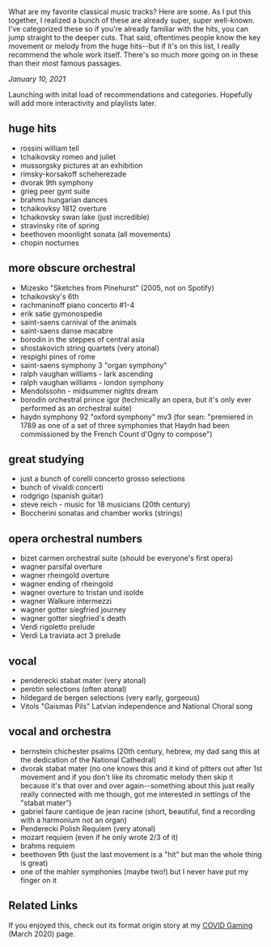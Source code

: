 What are my favorite classical music tracks? Here are some. As I put this together, I realized a bunch of these are already super, super well-known. I've categorized these so if you're already familiar with the hits, you can jump straight to the deeper cuts. That said, oftentimes people know the key movement or melody from the huge hits--but if it's on this list, I really recommend the whole work itself. There's so much more going on in these than their most famous passages. 

*January 10, 2021*

Launching with inital load of recommendations and categories. Hopefully will add more interactivity and playlists later.

## huge hits
* rossini william tell
* tchaikovsky romeo and juliet
* mussorgsky pictures at an exhibition
* rimsky-korsakoff scheherezade
* dvorak 9th symphony
* grieg peer gynt suite
* brahms hungarian dances
* tchaikovksy 1812 overture
* tchaikovsky swan lake (just incredible)
* stravinsky rite of spring
* beethoven moonlight sonata (all movements)
* chopin nocturnes


## more obscure orchestral
* Mizesko "Sketches from Pinehurst" (2005, not on Spotify)
* tchaikovsky's 6th
* rachmaninoff piano concerto #1-4
* erik satie gymonospedie
* saint-saens carnival of the animals
* saint-saens danse macabre
* borodin in the steppes of central asia
* shostakovich string quartets (very atonal)
* respighi pines of rome
* saint-saens symphony 3 "organ symphony"
* ralph vaughan williams - lark ascending
* ralph vaughan williams - london symphony
* Mendolssohn - midsummer nights dream
* borodin orchestral prince igor (technically an opera, but it's only ever performed as an orchestral suite)
* haydn symphony 92 "oxford symphony" mv3 (for sean: "premiered in 1789 as one of a set of three symphonies that Haydn had been commissioned by the French Count d'Ogny to compose")

## great studying
* just a bunch of corelli concerto grosso selections
* bunch of vivaldi concerti
* rodgrigo (spanish guitar)
* steve reich - music for 18 musicians (20th century)
* Boccherini sonatas and chamber works (strings)


## opera orchestral numbers
* bizet carmen orchestral suite (should be everyone's first opera)
* wagner parsifal overture
* wagner rheingold overture
* wagner ending of rheingold
* wagner overture to tristan und isolde
* wagner Walkure intermezzi
* wagner gotter siegfried journey
* wagner gotter siegfried's death
* Verdi rigoletto prelude
* Verdi La traviata act 3 prelude


## vocal
* penderecki stabat mater (very atonal)
* perotin selections (often atonal)
* hildegard de bergen selections (very early, gorgeous)
* Vitols "Gaismas Pils" Latvian independence and National Choral song

## vocal and orchestra
* bernstein chichester psalms (20th century, hebrew, my dad sang this at the dedication of the National Cathedral)
* dvorak stabat mater (no one knows this and it kind of pitters out after 1st movement and if you don't like its chromatic melody then skip it because it's that over and over again--something about this just really really connected with me though, got me interested in settings of the "stabat mater")
* gabriel faure cantique de jean racine (short, beautiful, find a recording with a harmonium not an organ)
* Penderecki Polish Requiem (very atonal)
* mozart requiem (even if he only wrote 2/3 of it)
* brahms requiem
* beethoven 9th (just the last movement is a "hit" but man the whole thing is great)
* one of the mahler symphonies (maybe two!) but I never have put my finger on it

## Related Links
If you enjoyed this, check out its format origin story at my [COVID Gaming](https://github.com/bsweeezy/covidgaming) (March 2020) page.
